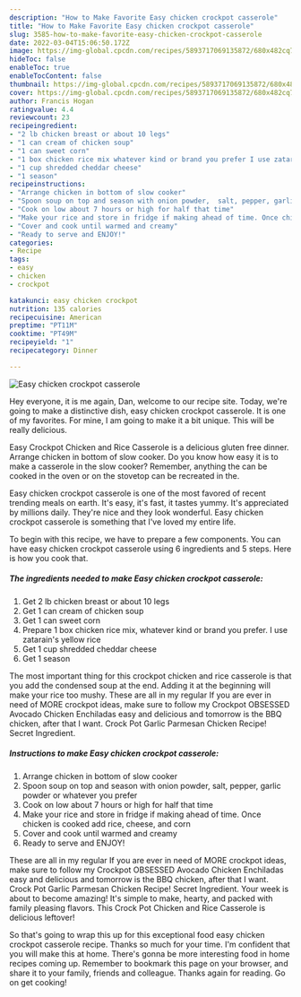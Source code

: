 ```yaml
---
description: "How to Make Favorite Easy chicken crockpot casserole"
title: "How to Make Favorite Easy chicken crockpot casserole"
slug: 3585-how-to-make-favorite-easy-chicken-crockpot-casserole
date: 2022-03-04T15:06:50.172Z
image: https://img-global.cpcdn.com/recipes/5893717069135872/680x482cq70/easy-chicken-crockpot-casserole-recipe-main-photo.jpg
hideToc: false
enableToc: true
enableTocContent: false
thumbnail: https://img-global.cpcdn.com/recipes/5893717069135872/680x482cq70/easy-chicken-crockpot-casserole-recipe-main-photo.jpg
cover: https://img-global.cpcdn.com/recipes/5893717069135872/680x482cq70/easy-chicken-crockpot-casserole-recipe-main-photo.jpg
author: Francis Hogan
ratingvalue: 4.4
reviewcount: 23
recipeingredient:
- "2 lb chicken breast or about 10 legs"
- "1 can cream of chicken soup"
- "1 can sweet corn"
- "1 box chicken rice mix whatever kind or brand you prefer I use zatarains yellow rice"
- "1 cup shredded cheddar cheese"
- "1 season"
recipeinstructions:
- "Arrange chicken in bottom of slow cooker"
- "Spoon soup on top and season with onion powder,  salt, pepper, garlic powder or whatever you prefer"
- "Cook on low about 7 hours or high for half that time"
- "Make your rice and store in fridge if making ahead of time. Once chicken is cooked add rice, cheese, and corn"
- "Cover and cook until warmed and creamy"
- "Ready to serve and ENJOY!"
categories:
- Recipe
tags:
- easy
- chicken
- crockpot

katakunci: easy chicken crockpot 
nutrition: 135 calories
recipecuisine: American
preptime: "PT11M"
cooktime: "PT49M"
recipeyield: "1"
recipecategory: Dinner

---
```



![Easy chicken crockpot casserole](https://img-global.cpcdn.com/recipes/5893717069135872/680x482cq70/easy-chicken-crockpot-casserole-recipe-main-photo.jpg)

Hey everyone, it is me again, Dan, welcome to our recipe site. Today, we're going to make a distinctive dish, easy chicken crockpot casserole. It is one of my favorites. For mine, I am going to make it a bit unique. This will be really delicious.

Easy Crockpot Chicken and Rice Casserole is a delicious gluten free dinner. Arrange chicken in bottom of slow cooker. Do you know how easy it is to make a casserole in the slow cooker? Remember, anything the can be cooked in the oven or on the stovetop can be recreated in the.

Easy chicken crockpot casserole is one of the most favored of recent trending meals on earth. It's easy, it's fast, it tastes yummy. It's appreciated by millions daily. They're nice and they look wonderful. Easy chicken crockpot casserole is something that I've loved my entire life.


To begin with this recipe, we have to prepare a few components. You can have easy chicken crockpot casserole using 6 ingredients and 5 steps. Here is how you cook that.

<!--inarticleads1-->

##### The ingredients needed to make Easy chicken crockpot casserole:

1. Get 2 lb chicken breast or about 10 legs
1. Get 1 can cream of chicken soup
1. Get 1 can sweet corn
1. Prepare 1 box chicken rice mix, whatever kind or brand you prefer. I use zatarain&#39;s yellow rice
1. Get 1 cup shredded cheddar cheese
1. Get 1 season


The most important thing for this crockpot chicken and rice casserole is that you add the condensed soup at the end. Adding it at the beginning will make your rice too mushy. These are all in my regular If you are ever in need of MORE crockpot ideas, make sure to follow my Crockpot OBSESSED Avocado Chicken Enchiladas easy and delicious and tomorrow is the BBQ chicken, after that I want. Crock Pot Garlic Parmesan Chicken Recipe! Secret Ingredient. 

<!--inarticleads2-->

##### Instructions to make Easy chicken crockpot casserole:

1. Arrange chicken in bottom of slow cooker
1. Spoon soup on top and season with onion powder,  salt, pepper, garlic powder or whatever you prefer
1. Cook on low about 7 hours or high for half that time
1. Make your rice and store in fridge if making ahead of time. Once chicken is cooked add rice, cheese, and corn
1. Cover and cook until warmed and creamy
1. Ready to serve and ENJOY!

These are all in my regular If you are ever in need of MORE crockpot ideas, make sure to follow my Crockpot OBSESSED Avocado Chicken Enchiladas easy and delicious and tomorrow is the BBQ chicken, after that I want. Crock Pot Garlic Parmesan Chicken Recipe! Secret Ingredient. Your week is about to become amazing! It&#39;s simple to make, hearty, and packed with family pleasing flavors. This Crock Pot Chicken and Rice Casserole is delicious leftover! 

So that's going to wrap this up for this exceptional food easy chicken crockpot casserole recipe. Thanks so much for your time. I'm confident that you will make this at home. There's gonna be more interesting food in home recipes coming up. Remember to bookmark this page on your browser, and share it to your family, friends and colleague. Thanks again for reading. Go on get cooking!
